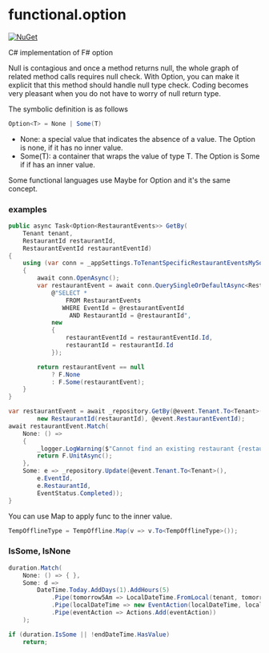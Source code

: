 # functional.option

[![NuGet](https://buildstats.info/nuget/functional.option)](https://www.nuget.org/packages/functional.option/)

C# implementation of F# option

Null is contagious and once a method returns null, the whole graph of related method calls requires null check. 
With Option<T>, you can make it explicit that this method should handle null type check. Coding becomes very pleasant when you do not have to worry of null return type.

The symbolic definition is as follows

```csharp
Option<T> = None | Some(T)
```

* None: a special value that indicates the absence of a value. The Option is none, if it has no inner value.
* Some(T): a container that wraps the value of type T. The Option is Some if if has an inner value.

Some functional languages use Maybe for Option and it's the same concept.

### examples

```csharp
public async Task<Option<RestaurantEvents>> GetBy(
    Tenant tenant,
    RestaurantId restaurantId,
    RestaurantEventId restaurantEventId)
{
    using (var conn = _appSettings.ToTenantSpecificRestaurantEventsMySqlConnection(tenant))
    {
        await conn.OpenAsync();
        var restaurantEvent = await conn.QuerySingleOrDefaultAsync<RestaurantEvents>(
            @"SELECT *
                FROM RestaurantEvents
               WHERE EventId = @restaurantEventId
                 AND RestaurantId = @restaurantId",
            new
            {
                restaurantEventId = restaurantEventId.Id,
                restaurantId = restaurantId.Id
            });

        return restaurantEvent == null
            ? F.None
            : F.Some(restaurantEvent);
    }
}

var restaurantEvent = await _repository.GetBy(@event.Tenant.To<Tenant>(), 
        new RestaurantId(restaurantId), @event.RestaurantEventId);
await restaurantEvent.Match(
    None: () =>
    {
        _logger.LogWarning($"Cannot find an existing restaurant {restaurantId} for restaurant event {@event.RestaurantEventId}");
        return F.UnitAsync();
    },
    Some: e => _repository.Update(@event.Tenant.To<Tenant>(),
        e.EventId,
        e.RestaurantId,
        EventStatus.Completed));
}

```

You can use Map to apply func to the inner value.

```csharp
TempOfflineType = TempOffline.Map(v => v.To<TempOfflineType>());
```

### IsSome, IsNone

```csharp
duration.Match(
    None: () => { },
    Some: d =>
        DateTime.Today.AddDays(1).AddHours(5)
            .Pipe(tomorrow5Am => LocalDateTime.FromLocal(tenant, tomorrow5Am))
            .Pipe(localDateTime => new EventAction(localDateTime, localDateTime.ToUtc(), ActionType.BringOnline))
            .Pipe(eventAction => Actions.Add(eventAction))
    );

if (duration.IsSome || !endDateTime.HasValue)
    return;

```
